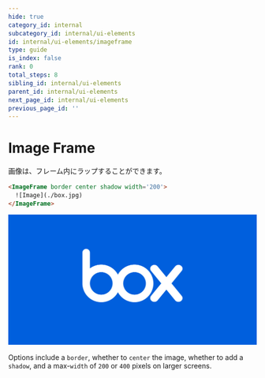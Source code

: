 ```yaml
---
hide: true
category_id: internal
subcategory_id: internal/ui-elements
id: internal/ui-elements/imageframe
type: guide
is_index: false
rank: 0
total_steps: 8
sibling_id: internal/ui-elements
parent_id: internal/ui-elements
next_page_id: internal/ui-elements
previous_page_id: ''
---
```

<!-- does not need translation -->

# Image Frame

画像は、フレーム内にラップすることができます。

```html
<ImageFrame border center shadow width='200'>
  ![Image](./box.jpg)
</ImageFrame>
```

<H>

<ImageFrame border center shadow width="200">

![画像](./box.jpg)

</ImageFrame>

</H>

<Message>

Options include a `border`, whether to `center` the image, whether to add a
`shadow`, and a max-`width` of `200` or `400` pixels on larger screens.

</Message>
